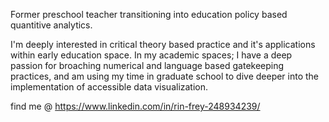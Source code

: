 Former preschool teacher transitioning into education policy based quantitive analytics. 

I'm deeply interested in critical theory based practice and it's applications within early education space. 
In my academic spaces; I have a deep passion for broaching numerical and language based gatekeeping practices, 
and am using my time in graduate school to dive deeper into the implementation of accessible data visualization.

find me @ https://www.linkedin.com/in/rin-frey-248934239/
